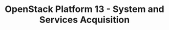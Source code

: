 ---
permalink: /product-documents/osp13/nist-800-53/sa/
layout: control_family
title: OpenStack Platform 13 - System and Services Acquisition
category: Product Documents
lead: |
  Control responses for NIST 800-53 rev4.
subnav:
  data: components.osp13.satisfies
  href: ['#%', control_key]
  text: control_key
product_info:
  name: OpenStack Platform 13
  opencontrol_component: osp13
  control_family_shorthand: SA
---